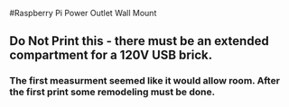 #Raspberry Pi Power Outlet Wall Mount

## Do Not Print this -  there must be an extended compartment for a 120V USB brick.

### The first measurment seemed like it would allow room.  After the first print some remodeling must be done.
